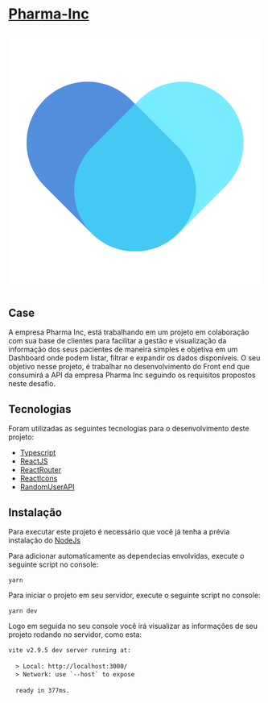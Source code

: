 # [Pharma-Inc](https://pharma-inc.frazaao.vercel.app/)

<h2 align="center">
    <img src="./src/assets/images/PharmaInc.png" alt="Logo Pharma-Inc">
</h2>

## Case

A empresa Pharma Inc, está trabalhando em um projeto em colaboração com sua base de clientes para facilitar a gestão e visualização da informação dos seus pacientes de maneira simples e objetiva em um Dashboard onde podem listar, filtrar e expandir os dados disponíveis.
O seu objetivo nesse projeto, é trabalhar no desenvolvimento do Front end que consumirá a API da empresa Pharma Inc seguindo os requisitos propostos neste desafio.

## Tecnologias

Foram utilizadas as seguintes tecnologias para o desenvolvimento deste projeto:

- [Typescript](https://www.typescriptlang.org/)
- [ReactJS](https://reactjs.org/)
- [ReactRouter](https://reactrouterdotcom.fly.dev/docs/en/v6)
- [ReactIcons](https://react-icons.github.io/react-icons/)
- [RandomUserAPI](https://randomuser.me/documentation)

## Instalação

Para executar este projeto é necessário que você já tenha a prévia instalação do [NodeJs](https://nodejs.org/)

Para adicionar automaticamente as dependecias envolvidas, execute o seguinte script no console:

```
yarn
```

Para iniciar o projeto em seu servidor, execute o seguinte script no console:

```
yarn dev
```

Logo em seguida no seu console você irá visualizar as informações de seu projeto rodando no servidor, como esta:

```
vite v2.9.5 dev server running at:

  > Local: http://localhost:3000/
  > Network: use `--host` to expose

  ready in 377ms.
```

